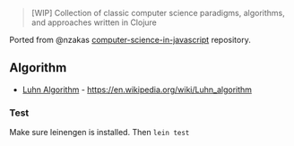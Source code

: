 > [WIP] Collection of classic computer science paradigms, algorithms, and approaches written in Clojure

Ported from @nzakas [computer-science-in-javascript](https://github.com/nzakas/computer-science-in-javascript) repository.

## Algorithm
 + [Luhn Algorithm](src/cs_clojure/algorithm/luhn=test.clj) - https://en.wikipedia.org/wiki/Luhn_algorithm


### Test
Make sure leinengen is installed. Then `lein test`


